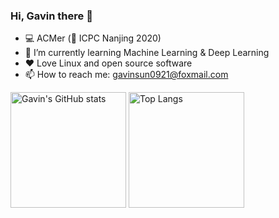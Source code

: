 ### Hi, Gavin there 👋

<!--
**GavinSun0921/GavinSun0921** is a ✨ _special_ ✨ repository because its `README.md` (this file) appears on your GitHub profile.

Here are some ideas to get you started:

- 🔭 I’m currently working on ...
- 🌱 I’m currently learning ...
- 👯 I’m looking to collaborate on ...
- 🤔 I’m looking for help with ...
- 💬 Ask me about ...
- 📫 How to reach me: ...
- 😄 Pronouns: ...
- ⚡ Fun fact: ...
-->

- 💻 ACMer (🥈 ICPC Nanjing 2020)
- 🌱 I’m currently learning Machine Learning & Deep Learning
- ❤️ Love Linux and open source software
- 📫 How to reach me: <gavinsun0921@foxmail.com>

<img src="https://github-readme-stats-one-bice.vercel.app/api?username=GavinSun0921&show_icons=true&include_all_commits=true&role=OWNER,ORGANIZATION_MEMBER" alt="Gavin's GitHub stats" height="185px" /> <img src="https://github-readme-stats-one-bice.vercel.app/api/top-langs/?username=GavinSun0921&layout=compact&langs_count=8&include_all_commits=true&role=OWNER,ORGANIZATION_MEMBER" alt="Top Langs" height="185px" />
